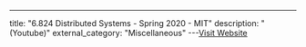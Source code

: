 ---
title: "6.824 Distributed Systems - Spring 2020 - MIT"
description: "(Youtube)"
external_category: "Miscellaneous"
---[Visit Website](https://pdos.csail.mit.edu/6.824/schedule.html)

